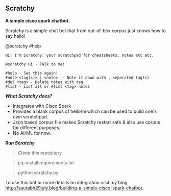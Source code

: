 ## Scratchy

**A simple cisco spark chatbot.**

Scratchy is a simple chat bot that from out-of-box corpus just knows how to say hello!

@scratchy #help

    Hi! I'm Scratchy, your scratchpad for cheatsheets, notes etc etc.

    @scratchy Hi - Talk to me!
    
    #help - See this again!
    #note <tag(s)> | <note>  - Note it down with , seperated tag(s)
    #del <tag> - Delete notes with tag
    #list - List all or #list <tag> notes

_**What Scratchy does?**_
*   Integrates with Cisco Spark
*   Provides a blank corpus of hello/hi which can be used to build one's own scratchpad.
*   Json based corpus file makes Scratchy restart safe & also use corpus for different purposes.
*   No AI/ML for now.

_**Run Scratchy**_
>Clone this repository

>pip install requirements.txt

>python scratchy.py

To use this bot or more details on integration visit my blog http://saurabh29july.blog/building-a-simple-cisco-spark-chatbot.
